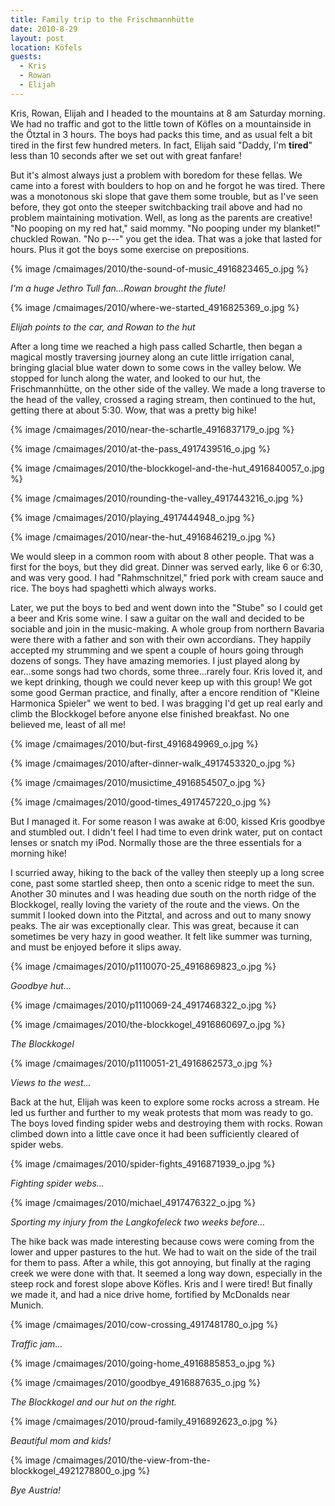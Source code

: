 ```yaml
---
title: Family trip to the Frischmannhütte
date: 2010-8-29
layout: post
location: Köfels
guests:
  - Kris
  - Rowan
  - Elijah
---
```


Kris, Rowan, Elijah and I headed to the mountains at 8 am Saturday morning.
We had no traffic and got to the little town of Köfles on a mountainside
in the Ötztal in 3 hours. The boys had packs this time, and as usual felt
a bit tired in the first few hundred meters. In fact, Elijah said "Daddy,
I'm **tired**" less than 10 seconds after we set out with great fanfare!
  
  
But it's almost always just a problem with boredom for these fellas. We
came into a forest with boulders to hop on and he forgot he was tired.
There was a monotonous ski slope that gave them some trouble, but as I've
seen before, they got onto the steeper switchbacking trail above and had
no problem maintaining motivation. Well, as long as the parents are creative!
"No pooping on my red hat," said mommy. "No pooping under my blanket!"
chuckled Rowan. "No p---" you get the idea. That was a joke that lasted
for hours. Plus it got the boys some exercise on prepositions.
  
  
{% image /cmaimages/2010/the-sound-of-music_4916823465_o.jpg %}
  
_I'm a huge Jethro Tull fan...Rowan brought the flute!_
  
  
{% image /cmaimages/2010/where-we-started_4916825369_o.jpg %}
  
_Elijah points to the car, and Rowan to the hut_
  
  
After a long time we reached a high pass called Schartle, then began a
magical mostly traversing journey along an cute little irrigation canal,
bringing glacial blue water down to some cows in the valley below. We stopped
for lunch along the water, and looked to our hut, the Frischmannhütte,
on the other side of the valley. We made a long traverse to the head of
the valley, crossed a raging stream, then continued to the hut, getting
there at about 5:30\. Wow, that was a pretty big hike!
  
  
{% image /cmaimages/2010/near-the-schartle_4916837179_o.jpg %}
  
{% image /cmaimages/2010/at-the-pass_4917439516_o.jpg %}
  
{% image /cmaimages/2010/the-blockkogel-and-the-hut_4916840057_o.jpg %}
  
{% image /cmaimages/2010/rounding-the-valley_4917443216_o.jpg %}
  
{% image /cmaimages/2010/playing_4917444948_o.jpg %}
  
{% image /cmaimages/2010/near-the-hut_4916846219_o.jpg %}
  
  
We would sleep in a common room with about 8 other people. That was a
first for the boys, but they did great. Dinner was served early, like 6
or 6:30, and was very good. I had "Rahmschnitzel," fried pork with cream
sauce and rice. The boys had spaghetti which always works.
  
  
Later, we put the boys to bed and went down into the "Stube" so I could
get a beer and Kris some wine. I saw a guitar on the wall and decided to
be sociable and join in the music-making. A whole group from northern Bavaria
were there with a father and son with their own accordians. They happily
accepted my strumming and we spent a couple of hours going through dozens
of songs. They have amazing memories. I just played along by ear...some
songs had two chords, some three...rarely four. Kris loved it, and we kept
drinking, though we could never keep up with this group! We got some good
German practice, and finally, after a encore rendition of "Kleine Harmonica
Spieler" we went to bed. I was bragging I'd get up real early and climb
the Blockkogel before anyone else finished breakfast. No one believed me,
least of all me!
  
  
{% image /cmaimages/2010/but-first_4916849969_o.jpg %}
  
{% image /cmaimages/2010/after-dinner-walk_4917453320_o.jpg %}
  
{% image /cmaimages/2010/musictime_4916854507_o.jpg %}
  
{% image /cmaimages/2010/good-times_4917457220_o.jpg %}
  
  
  
But I managed it. For some reason I was awake at 6:00, kissed Kris goodbye
and stumbled out. I didn't feel I had time to even drink water, put on
contact lenses or snatch my iPod. Normally those are the three essentials
for a morning hike!
  
  
I scurried away, hiking to the back of the valley then steeply up a long
scree cone, past some startled sheep, then onto a scenic ridge to meet
the sun. Another 30 minutes and I was heading due south on the north ridge
of the Blockkogel, really loving the variety of the route and the views.
On the summit I looked down into the Pitztal, and across and out to many
snowy peaks. The air was exceptionally clear. This was great, because it
can sometimes be very hazy in good weather. It felt like summer was turning,
and must be enjoyed before it slips away.
  
  
{% image /cmaimages/2010/p1110070-25_4916869823_o.jpg %}
  
_Goodbye hut..._
  
{% image /cmaimages/2010/p1110069-24_4917468322_o.jpg %}
  
{% image /cmaimages/2010/the-blockkogel_4916860697_o.jpg %}
  
_The Blockkogel_
  
{% image /cmaimages/2010/p1110051-21_4916862573_o.jpg %}
  
_Views to the west..._
  
  
Back at the hut, Elijah was keen to explore some rocks across a stream.
He led us further and further to my weak protests that mom was ready to
go. The boys loved finding spider webs and destroying them with rocks.
Rowan climbed down into a little cave once it had been sufficiently cleared
of spider webs.
  
  
{% image /cmaimages/2010/spider-fights_4916871939_o.jpg %}
  
_Fighting spider webs..._
  
{% image /cmaimages/2010/michael_4917476322_o.jpg %}
  
_Sporting my injury from the Langkofeleck two weeks before..._
  
  
The hike back was made interesting because cows were coming from the lower
and upper pastures to the hut. We had to wait on the side of the trail
for them to pass. After a while, this got annoying, but finally at the
raging creek we were done with that. It seemed a long way down, especially
in the steep rock and forest slope above Köfles. Kris and I were tired!
But finally we made it, and had a nice drive home, fortified by McDonalds
near Munich.
  
  
{% image /cmaimages/2010/cow-crossing_4917481780_o.jpg %}
  
_Traffic jam..._
  
{% image /cmaimages/2010/going-home_4916885853_o.jpg %}
  
{% image /cmaimages/2010/goodbye_4916887635_o.jpg %}
  
_The Blockkogel and our hut on the right._
  
{% image /cmaimages/2010/proud-family_4916892623_o.jpg %}
  
_Beautiful mom and kids!_
  
{% image /cmaimages/2010/the-view-from-the-blockkogel_4921278800_o.jpg %}
  
_Bye Austria!_
  
  
